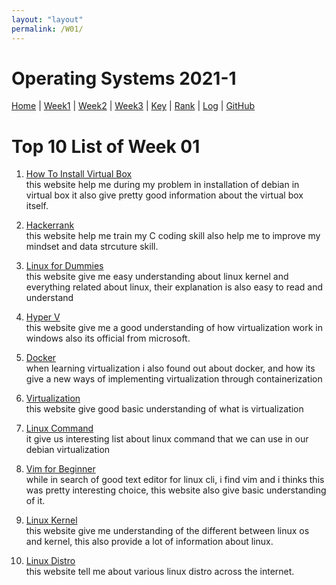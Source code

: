 ```yaml
---
layout: "layout"
permalink: /W01/
---
```


# Operating Systems 2021-1

[Home](index) |
[Week1](w01) |
[Week2](w02) |
[Week3](w03.md) |
[Key](TXT/mypubkey.txt) |
[Rank](TXT/myrank.txt) |
[Log](TXT/mylog.txt) |
[GitHub](https://github.com/nofamex/os211)

# Top 10 List of Week 01

1. [How To Install Virtual Box](https://shaadlife.com/install-debian-oracle-virtualbox/)<br>
   this website help me during my problem in installation of debian in virtual box
   it also give pretty good information about the virtual box itself.

2. [Hackerrank](https://www.hackerrank.com/)<br>
   this website help me train my C coding skill also help me to improve my
   mindset and data strcuture skill.

3. [Linux for Dummies](https://www.dummies.com/computers/operating-systems/linux/)<br>
   this website give me easy understanding about linux kernel and everything related
   about linux, their explanation is also easy to read and understand

4. [Hyper V](https://docs.microsoft.com/en-us/virtualization/hyper-v-on-windows/)<br>
   this website give me a good understanding of how virtualization work in windows
   also its official from microsoft.

5. [Docker](https://www.docker.com/)<br>
   when learning virtualization i also found out about docker, and how its
   give a new ways of implementing virtualization through containerization

6. [Virtualization](https://en.wikipedia.org/wiki/Virtualization)<br>
   this website give good basic understanding of what is virtualization

7. [Linux Command](https://www.hostinger.com/tutorials/linux-commands)<br>
   it give us interesting list about linux command that we can use in our debian
   virtualization

8. [Vim for Beginner](https://www.linux.com/training-tutorials/vim-101-beginners-guide-vim/)<br>
   while in search of good text editor for linux cli, i find vim and i thinks
   this was pretty interesting choice, this website also give basic understanding of it.

9. [Linux Kernel](https://en.wikipedia.org/wiki/Linux_kernel)<br>
   this website give me understanding of the different between linux os and kernel,
   this also provide a lot of information about linux.

10. [Linux Distro](https://en.wikipedia.org/wiki/Linux_kernel)<br>
    this website tell me about various linux distro across the internet.
